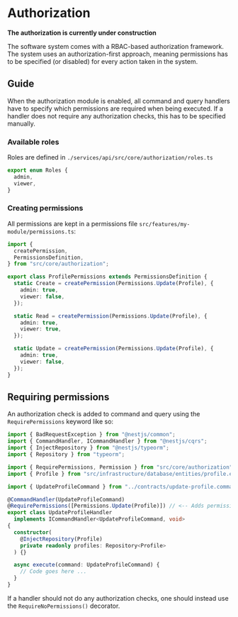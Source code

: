 # Authorization

**The authorization is currently under construction**

The software system comes with a RBAC-based authorization framework. The system
uses an authorization-first approach, meaning permissions has to be specified
(or disabled) for every action taken in the system.

## Guide

When the authorization module is enabled, all command and query handlers have to
specify which permissions are required when being executed. If a handler does
not require any authorization checks, this has to be specified manually.

### Available roles

Roles are defined in `./services/api/src/core/authorization/roles.ts`

```ts
export enum Roles {
  admin,
  viewer,
}
```

### Creating permissions

All permissions are kept in a permissions file
`src/features/my-module/permissions.ts`:

```ts
import {
  createPermission,
  PermissionsDefinition,
} from "src/core/authorization";

export class ProfilePermissions extends PermissionsDefinition {
  static Create = createPermission(Permissions.Update(Profile), {
    admin: true,
    viewer: false,
  });

  static Read = createPermission(Permissions.Update(Profile), {
    admin: true,
    viewer: true,
  });

  static Update = createPermission(Permissions.Update(Profile), {
    admin: true,
    viewer: false,
  });
}
```

## Requiring permissions

An authorization check is added to command and query using the
`RequirePermissions` keyword like so:

```ts
import { BadRequestException } from "@nestjs/common";
import { CommandHandler, ICommandHandler } from "@nestjs/cqrs";
import { InjectRepository } from "@nestjs/typeorm";
import { Repository } from "typeorm";

import { RequirePermissions, Permission } from "src/core/authorization";
import { Profile } from "src/infrastructure/database/entities/profile.entity";

import { UpdateProfileCommand } from "../contracts/update-profile.command";

@CommandHandler(UpdateProfileCommand)
@RequirePermissions([Permissions.Update(Profile)]) // <-- Adds permission check to handler
export class UpdateProfileHandler
  implements ICommandHandler<UpdateProfileCommand, void>
{
  constructor(
    @InjectRepository(Profile)
    private readonly profiles: Repository<Profile>
  ) {}

  async execute(command: UpdateProfileCommand) {
    // Code goes here ...
  }
}
```

If a handler should not do any authorization checks, one should instead use the
`RequireNoPermissions()` decorator.
